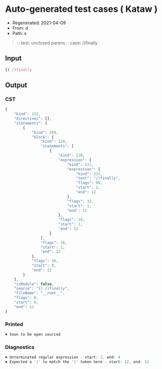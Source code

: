 # Auto-generated test cases ( Kataw )
- Regenerated: 2021-04-09
- From: d
- Path: s
> :: test: unclosed parens
> :: case: /)finally
## Input

`````js
{( /)finally
`````

## Output

### CST

```javascript
{
    "kind": 122,
    "directives": [],
    "statements": [
        {
            "kind": 249,
            "block": {
                "kind": 124,
                "statements": [
                    {
                        "kind": 120,
                        "expression": {
                            "kind": 121,
                            "expression": {
                                "kind": 221,
                                "text": "/)finally",
                                "flags": 96,
                                "start": 2,
                                "end": 12
                            },
                            "flags": 32,
                            "start": 1,
                            "end": 12
                        },
                        "flags": 16,
                        "start": 1,
                        "end": 12
                    }
                ],
                "flags": 16,
                "start": 1,
                "end": 12
            },
            "flags": 16,
            "start": 0,
            "end": 12
        }
    ],
    "isModule": false,
    "source": "{( /)finally",
    "fileName": "__root__",
    "flags": 0,
    "start": 0,
    "end": 12
}
```

### Printed

```javascript
✖ Soon to be open sourced
```

### Diagnostics

```javascript
✖ Unterminated regular expression - start: 2, end: 4
✖ Expected a ')' to match the '(' token here - start: 12, end: 12

```

